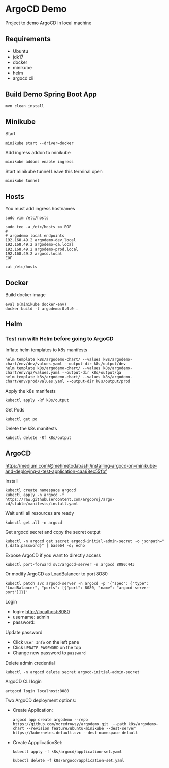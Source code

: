 # ArgoCD Demo

Project to demo ArgoCD in local machine

## Requirements

- Ubuntu
- jdk17
- docker
- minikube
- helm
- argocd cli

## Build Demo Spring Boot App

```shell
mvn clean install
```

## Minikube

Start

```shell
minikube start --driver=docker
```

Add ingress addon to minikube

```shell
minikube addons enable ingress
```

Start minikube tunnel
Leave this terminal open

```shell
minikube tunnel
```

## Hosts

You must add ingress hostnames

```shell
sudo vim /etc/hosts
```

```shell
sudo tee -a /etc/hosts << EOF
#
# argodemo local endpoints
192.168.49.2 argodemo-dev.local
192.168.49.2 argodemo-qa.local
192.168.49.2 argodemo-prod.local
192.168.49.2 argocd.local
EOF
```

```shell
cat /etc/hosts
```

## Docker

Build docker image

```shell
eval $(minikube docker-env)
docker build -t argodemo:0.0.0 .
```

## Helm

### Test run with Helm before going to ArgoCD

Inflate helm templates to k8s manifests

```shell
helm template k8s/argodemo-chart/ --values k8s/argodemo-chart/env/dev/values.yaml --output-dir k8s/output/dev
helm template k8s/argodemo-chart/ --values k8s/argodemo-chart/env/qa/values.yaml --output-dir k8s/output/qa
helm template k8s/argodemo-chart/ --values k8s/argodemo-chart/env/prod/values.yaml --output-dir k8s/output/prod
```

Apply the k8s manifests

```shell
kubectl apply -Rf k8s/output
```

Get Pods

```shell
kubectl get po
```

Delete the k8s manifests

```shell
kubectl delete -Rf k8s/output
```

## ArgoCD

<https://medium.com/@mehmetodabashi/installing-argocd-on-minikube-and-deploying-a-test-application-caa68ec55fbf>

Install

```shell
kubectl create namespace argocd
kubectl apply -n argocd -f https://raw.githubusercontent.com/argoproj/argo-cd/stable/manifests/install.yaml
```

Wait until all resources are ready

```shell
kubectl get all -n argocd
```

Get argocd secret and copy the secret output

```shell
kubectl -n argocd get secret argocd-initial-admin-secret -o jsonpath="{.data.password}" | base64 -d; echo
```

Expose ArgoCD if you want to directly access

```shell
kubectl port-forward svc/argocd-server -n argocd 8080:443
```

Or modify ArgoCD as LoadBalancer to port 8080

```shell
kubectl patch svc argocd-server -n argocd -p '{"spec": {"type": "LoadBalancer", "ports": [{"port": 8080, "name": "argocd-server-port"}]}}'
```

Login

- login: <http://localhost:8080>
- username: admin
- password: <from-previous-secret-step>

Update password

- Click `User Info` on the left pane
- Click `UPDATE PASSWORD` on the top
- Change new password to `password`

Delete admin credential

```shell
kubectl -n argocd delete secret argocd-initial-admin-secret
```

ArgoCD CLI login

```shell
artgocd login localhost:8080
```

Two ArgoCD deployment options:

- Create Application:

  ```shell
  argocd app create argodemo --repo https://github.com/moredrowsy/argodemo.git  --path k8s/argodemo-chart --revision feature/ubuntu-minikube --dest-server https://kubernetes.default.svc --dest-namespace default
  ```

- Create AppplicationSet:

  ```shell
  kubectl apply -f k8s/argocd/application-set.yaml
  ```

  ```shell
  kubectl delete -f k8s/argocd/application-set.yaml
  ```